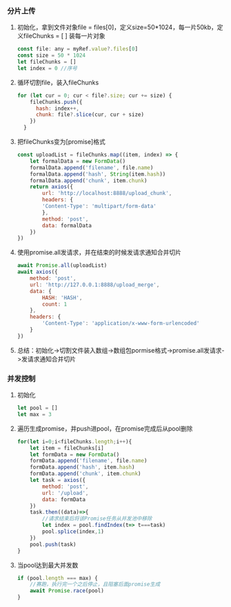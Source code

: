 ### 分片上传

1. 初始化，拿到文件对象file = files[0]，定义size=50*1024，每一片50kb，定义fileChunks = [ ] 装每一片对象

   ```js
   const file: any = myRef.value?.files[0]
   const size = 50 * 1024
   let fileChunks = []
   let index = 0 //序号
   ```

2. 循环切割file，装入fileChunks

   ```js
   for (let cur = 0; cur < file?.size; cur += size) {
       fileChunks.push({
         hash: index++,
         chunk: file?.slice(cur, cur + size)
       })
     }
   ```

3. 把fileChunks变为[promise]格式

   ```js
   const uploadList = fileChunks.map((item, index) => {
       let formalData = new FormData()
       formalData.append('filename', file.name)
       formalData.append('hash', String(item.hash))
       formalData.append('chunk', item.chunk)
       return axios({
           url: 'http://localhost:8888/upload_chunk',
           headers: {
           'Content-Type': 'multipart/form-data'
           },
           method: 'post',
           data: formalData
       })
   })
   ```

4. 使用promise.all发请求，并在结束的时候发请求通知合并切片

   ```js
   await Promise.all(uploadList)
   await axios({
       method: 'post',
       url: 'http://127.0.0.1:8888/upload_merge',
       data: {
           HASH: 'HASH',
           count: 1
       },
       headers: {
           'Content-Type': 'application/x-www-form-urlencoded'
       }
   })
   ```

5. 总结：初始化->切割文件装入数组->数组包pormise格式->promise.all发请求->发请求通知合并切片

### 并发控制

1. 初始化

   ```js
   let pool = []
   let max = 3
   ```

2. 遍历生成promise，并push进pool，在promise完成后从pool删除

   ```js
   for(let i=0;i<fileChunks.length;i++){
       let item = fileChunks[i]
       let formData = new FormData()
       formData.append('filename', file.name)
       formData.append('hash', item.hash)
       formData.append('chunk', item.chunk)
       let task = axios({
           method: 'post',
           url: '/upload',
           data: formData
       })
       task.then((data)=>{
           //请求结束后将该Promise任务从并发池中移除
           let index = pool.findIndex(t=> t===task)
           pool.splice(index,1)
       })
       pool.push(task)
   }
   ```

3. 当pool达到最大并发数

   ```js
   if (pool.length === max) {
       //赛跑，执行完一个之后停止，且阻塞后面promise生成
       await Promise.race(pool)
   }
   ```

   
